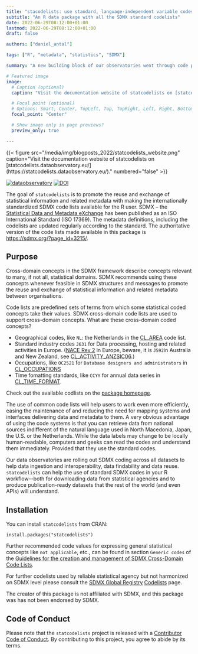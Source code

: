 ```yaml
---
title: "stacodelists: use standard, language-independent variable codes to help international data interoperability and machine reuse in R"
subtitle: "An R data package with all the SDMX standard codelists"
date: 2022-06-29T08:12:00+01:00
lastmod: 2022-06-29T08:12:00+01:00
draft: false

authors: ["daniel_antal"]

tags: ["R", "metadata", "statistics", "SDMX"]

summary: "A new building block of our observatories went through code peer review and was released yesterday. The statcodelists R package aim to promote the  reuse and exchange of statistical information and related metadata with making the internationally standardized SDMX code lists available for the R user."

# Featured image
image:
  # Caption (optional)
  caption: "Visit the documentation website of statcodelists on [statcodelists.dataobservatory.eu/](https://statcodelists.dataobservatory.eu/)."

  # Focal point (optional)
  # Options: Smart, Center, TopLeft, Top, TopRight, Left, Right, BottomLeft, Bottom, BottomRight
  focal_point: "Center"

  # Show image only in page previews?
  preview_only: true

---
```

<td style="text-align: center;">{{< figure src="/media/img/blogposts_2022/statcodelists_website.png" caption="Visit the documentation website of statcodelists on [statcodelists.dataobservatory.eu/](https://statcodelists.dataobservatory.eu/)." numbered="false" >}}</td>

<!-- badges: start -->
[![dataobservatory](https://img.shields.io/badge/ecosystem-dataobservatory.eu-3EA135.svg)](https://dataobservatory.eu/)
[![DOI](https://zenodo.org/badge/DOI/10.5281/zenodo.6751783.svg)](https://doi.org/10.5281/zenodo.6751783)
<!-- badges: end -->

The goal of `statcodelists` is to promote the reuse and exchange of statistical information and related metadata with making the internationally standardized SDMX code lists available for the R user. SDMX – the [Statistical Data and Metadata eXchange](https://sdmx.org/) has been published as an ISO International Standard (ISO 17369). The metadata definitions, including the codelists are updated regularly according to the standard. The authoritative version of the code lists made available in this package is <https://sdmx.org/?page_id=3215/>.

## Purpose

Cross-domain concepts in the SDMX framework describe concepts relevant to many, if not all, statistical domains. SDMX recommends using these concepts whenever feasible in SDMX structures and messages to promote the reuse and exchange of statistical information and related metadata between organisations. 

Code lists are predefined sets of terms from which some statistical coded concepts take their values. SDMX cross-domain code lists are used to support cross-domain concepts. What are these cross-domain coded concepts?  

- Geographical codes, like `NL`: the Netherlands in the [CL_AREA](https://statcodelists.dataobservatory.eu/reference/CL_AREA.html) code list.
- Standard industry codes `J631` for Data processing, hosting and related activities in Europe. ([NACE Rev 2](https://statcodelists.dataobservatory.eu/reference/CL_ACTIVITY_NACE2.html) in Europe, beware, it is `J592`in Australia and New Zealand, see [CL_ACTIVITY_ANZSIC06](https://statcodelists.dataobservatory.eu/reference/CL_ACTIVITY_ANZSIC06.html).)
- Occupations, like `OC2521` for `Database designers and administrators` in [CL_OCCUPATIONS](https://statcodelists.dataobservatory.eu/reference/CL_OCCUPATION.html)
- Time fomatting standards, like `CCYY` for annual data series in [CL_TIME_FORMAT](https://statcodelists.dataobservatory.eu/reference/CL_TIME_FORMAT.html).

Check out the available codlists on the [package homepage](https://statcodelists.dataobservatory.eu/reference/index.html).

The use of common code lists will help users to work even more efficiently, easing the maintenance of and reducing the need for mapping systems and interfaces delivering data and metadata to them. A very obvious advantage of using the code systems is that you can retrieve data from national sources indifferent of the natural language used in North Macedonia, Japan, the U.S. or the Netherlands. While the data labels may change to be locally human-readable, computers and geeks can read the codes and understand them immediately. Provided that they use the standard codes. 

Our data observatories are rolling out SDMX coding across all datasets to help data ingestion and interoperability, data findability and data reuse. `statcodelists` can help the use of standard SDMX codes in your R workflow--both for downloading data from statistical agencies and to produce publication-ready datasets that the rest of the world (and even APIs) will understand.

## Installation

You can install `statcodelists` from CRAN:

```
install.packages("statcodelists")
```

Further recommended code values for expressing general statistical concepts like `not applicable`, etc., can be found in section `Generic codes` of the [Guidelines for the creation and management of SDMX Cross-Domain Code Lists](https://sdmx.org/?page_id=4345).

For further codelists used by reliable statistical agency but not harmonized on SDMX level please consult the [SDMX Global Registry](https://registry.sdmx.org/) [Codelists](https://registry.sdmx.org/items/codelist.html) page.

The creator of this package is not affiliated with SDMX, and this package was has not been endorsed by SDMX.

## Code of Conduct

Please note that the `statcodelists` project is released with a [Contributor Code of Conduct](https://contributor-covenant.org/version/2/1/CODE_OF_CONDUCT.html). By contributing to this project, you agree to abide by its terms.

